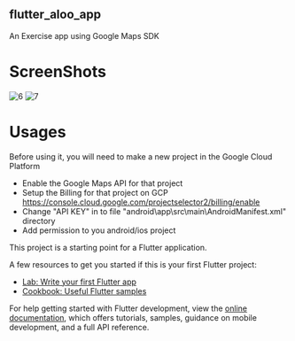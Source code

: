 ## flutter_aloo_app

An Exercise app using Google Maps SDK

# ScreenShots
![6](https://user-images.githubusercontent.com/66944039/187177078-b87f6e3b-ec24-4b65-8342-a58fbd90365b.png)
![7](https://user-images.githubusercontent.com/66944039/187177092-b4553609-5127-4414-af08-2ff34276873a.png)

# Usages
Before using it, you will need to make a new project in the Google Cloud Platform 
- Enable the Google Maps API for that project
- Setup the Billing for that project on GCP https://console.cloud.google.com/projectselector2/billing/enable
- Change "API KEY" in to file "android\app\src\main\AndroidManifest.xml" directory
- Add permission to you android/ios project 

This project is a starting point for a Flutter application.

A few resources to get you started if this is your first Flutter project:

- [Lab: Write your first Flutter app](https://docs.flutter.dev/get-started/codelab)
- [Cookbook: Useful Flutter samples](https://docs.flutter.dev/cookbook)

For help getting started with Flutter development, view the
[online documentation](https://docs.flutter.dev/), which offers tutorials,
samples, guidance on mobile development, and a full API reference.
